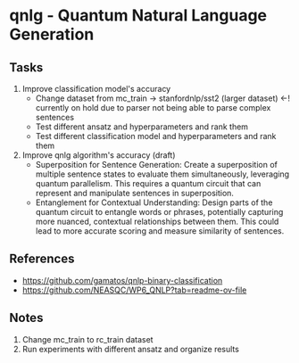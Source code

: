 # qnlg - Quantum Natural Language Generation

## Tasks
1. Improve classification model's accuracy
    - Change dataset from mc_train -> stanfordnlp/sst2 (larger dataset) <-! currently on hold due to parser not being able to parse complex sentences
    - Test different ansatz and hyperparameters and rank them
    - Test different classification model and hyperparameters and rank them
2. Improve qnlg algorithm's accuracy (draft)
    - Superposition for Sentence Generation: Create a superposition of multiple sentence states to evaluate them simultaneously, leveraging quantum parallelism. This requires a quantum circuit that can represent and manipulate sentences in superposition.
    - Entanglement for Contextual Understanding: Design parts of the quantum circuit to entangle words or phrases, potentially capturing more nuanced, contextual relationships between them. This could lead to more accurate scoring and measure similarity of sentences.

## References
- https://github.com/gamatos/qnlp-binary-classification
- https://github.com/NEASQC/WP6_QNLP?tab=readme-ov-file

## Notes
1. Change mc_train to rc_train dataset
2. Run experiments with different ansatz and organize results
